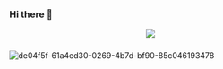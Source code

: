 ### Hi there 👋
<div align="center">
  <img src="https://profile-counter.glitch.me/jao-rf/count.svg?"  />
</div>

###

![de04f5f-61a4ed30-0269-4b7d-bf90-85c046193478](https://github.com/jao-rf/caixa-de-som/assets/169364072/c0c39ea1-c12d-4d6f-9545-0db8dcc89fa4)


<!--
**jao-rf/jao-rf** is a ✨ _special_ ✨ repository because its `README.md` (this file) appears on your GitHub profile.

Here are some ideas to get you started:

- 🔭 I’m currently working on ...
- 🌱 I’m currently learning ...
- 👯 I’m looking to collaborate on ...
- 🤔 I’m looking for help with ...
- 💬 Ask me about ...
- 📫 How to reach me: ...
- 😄 Pronouns: ...
- ⚡ Fun fact: ...
-->
